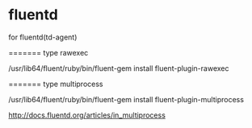 fluentd
=======

for fluentd(td-agent)

=======
type rawexec

/usr/lib64/fluent/ruby/bin/fluent-gem install fluent-plugin-rawexec


=======
type multiprocess

/usr/lib64/fluent/ruby/bin/fluent-gem install fluent-plugin-multiprocess

http://docs.fluentd.org/articles/in_multiprocess


